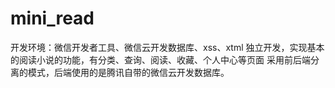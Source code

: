 # mini_read
开发环境：微信开发者工具、微信云开发数据库、xss、xtml 独立开发，实现基本的阅读小说的功能，有分类、查询、阅读、收藏、个人中心等页面 采用前后端分离的模式，后端使用的是腾讯自带的微信云开发数据库。
